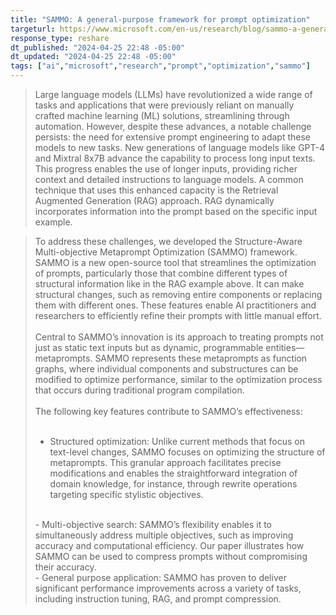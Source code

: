 ```yaml
---
title: "SAMMO: A general-purpose framework for prompt optimization"
targeturl: https://www.microsoft.com/en-us/research/blog/sammo-a-general-purpose-framework-for-prompt-optimization/
response_type: reshare
dt_published: "2024-04-25 22:48 -05:00"
dt_updated: "2024-04-25 22:48 -05:00"
tags: ["ai","microsoft","research","prompt","optimization","sammo"]
---
```


> Large language models (LLMs) have revolutionized a wide range of tasks and applications that were previously reliant on manually crafted machine learning (ML) solutions, streamlining through automation. However, despite these advances, a notable challenge persists: the need for extensive prompt engineering to adapt these models to new tasks. New generations of language models like GPT-4 and Mixtral 8x7B advance the capability to process long input texts. This progress enables the use of longer inputs, providing richer context and detailed instructions to language models. A common technique that uses this enhanced capacity is the Retrieval Augmented Generation (RAG) approach. RAG dynamically incorporates information into the prompt based on the specific input example.

> To address these challenges, we developed the Structure-Aware Multi-objective Metaprompt Optimization (SAMMO) framework. SAMMO is a new open-source tool that streamlines the optimization of prompts, particularly those that combine different types of structural information like in the RAG example above. It can make structural changes, such as removing entire components or replacing them with different ones. These features enable AI practitioners and researchers to efficiently refine their prompts with little manual effort.  
> <br>
Central to SAMMO’s innovation is its approach to treating prompts not just as static text inputs but as dynamic, programmable entities—metaprompts. SAMMO represents these metaprompts as function graphs, where individual components and substructures can be modified to optimize performance, similar to the optimization process that occurs during traditional program compilation.  
> <br>
The following key features contribute to SAMMO’s effectiveness:  
> <br>
> - Structured optimization: Unlike current methods that focus on text-level changes, SAMMO focuses on optimizing the structure of metaprompts. This granular approach facilitates precise modifications and enables the straightforward integration of domain knowledge, for instance, through rewrite operations targeting specific stylistic objectives.  
> <br>
> - Multi-objective search: SAMMO’s flexibility enables it to simultaneously address multiple objectives, such as improving accuracy and computational efficiency. Our paper illustrates how SAMMO can be used to compress prompts without compromising their accuracy.  
> <br>
> - General purpose application: SAMMO has proven to deliver significant performance improvements across a variety of tasks, including instruction tuning, RAG, and prompt compression.